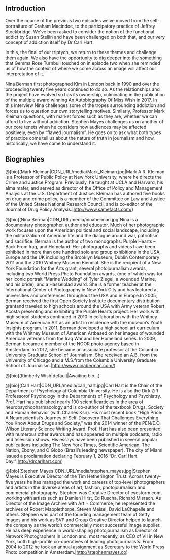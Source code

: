 ## Introduction

Over the course of the previous two episodes we’ve moved from the self-portraiture of Graham Macindoe, to the participatory practice of Jeffrey Stockbridge. We’ve been asked to consider the notion of the functional addict by Susan Stellin and have been challenged on both that, and our very concept of addiction itself by Dr Carl Hart.
 
In this, the final of our triptych, we return to these themes and challenge them again. We also have the opportunity to dig deeper into the something that Gemma Rose Turnbull touched on in episode two when she reminded us of how the context of where we come across an image will affect our interpretation of it.
 
Nina Berman first photographed Kim in London back in 1990 and over the proceeding twenty five years continued to do so. As the relationships and the project have evolved so has its ownership, culminating in the publication of the multiple award winning An Autobiography Of Miss Wish in 2017. In this interview Nina challenges some of the tropes surrounding addiction and forces us to question our own storytelling motives. Similarly, Professor Mark Kleiman questions, with market forces such as they are, whether we can afford to live without addiction.  Stephen Mayes challenges us on another of our core tenets when he considers how audiences may be affected positively, even by “flawed journalism”. He goes on to ask what both types of practice come tell us about the nature of truth in journalism and how, historically, we have come to understand it.

## Biographies

@[bio](Mark Kleiman|CDN_URL/media/Mark_Kleiman.jpg|Mark A.R. Kleiman is a Professor of Public Policy at New York University, where he directs the Crime and Justice Program. Previously, he taught at UCLA and Harvard, his alma mater, and served as director of the Office of Policy and Management Analysis at the U.S. Department of Justice. Kleiman has authored five books on drug and crime policy, is a member of the Committee on Law and Justice of the United States National Research Council, and is co-editor of the Journal of Drug Policy Analysis.|http://www.samefacts.com/)

@[bio](Nina Berman|CDN_URL/media/ninaberman.jpg|Nina is a documentary photographer, author and educator. Much of her photographic work focuses upon the American political and social landscape, including the militarization of American life and the dialogue around war, patriotism and sacrifice. Berman is the author of two monographs: Purple Hearts – Back From Iraq, and Homeland. Her photographs and videos have been exhibited in more than one hundred solo and group exhibitions in the USA, Europe and the UK including the Brooklyn Museum, Dublin Contemporary 2011 and the 2010 Whitney Museum Biennial. She is the recipient of a New York Foundation for the Arts grant, several photojournalism awards, including two World Press Photo Foundation awards, (one of which was for her iconic portrait “Marine Wedding” of Tyler Ziegel, a wounded Marine, and his bride), and a Hasselblad award. She is a former teacher at the International Center of Photography in New York City and has lectured at universities and conferences throughout the USA and in Europe.In 2005, Berman received the first Open Society Institute documentary distribution grantand traveled to high schools around the USA with Army veteran Robert Acosta presenting and exhibiting the Purple Hearts project. Her work with high school students continued in 2010 in collaboration with the Whitney Museum of American Art as an artist in residence with the museum’s Youth Insights program. In 2011, Berman developed a high school art curriculum with the Whitney Museum of American Artbased on her images of wounded American veterans from the Iraq War and her Homeland series. In 2009, Berman became a member of the NOOR photo agency based in Amsterdam. In 2012, she became an associate professor at the Columbia University Graduate School of Journalism. She received an A.B. from the University of Chicago and a M.S.from the Columbia University Graduate School of Journalism.|http://www.ninaberman.com/)

@[bio](Kimberly Wish|default|Awaiting bio...)

@[bio](Carl Hart|CDN_URL/media/carl_hart.jpg|Carl Hart is the Chair of the Department of Psychology at Columbia University. He is also the Dirk Ziff Professorof Psychology in the Departments of Psychology and Psychiatry. Prof. Hart has published nearly 100 scientificarticles in the area of neuropsychopharmacology and is co-author of the textbook Drugs, Society and Human Behavior (with Charles Ksir). His most recent book,“High Price: A Neuroscientist’s Journey of Self-Discovery That Challenges Everything You Know About Drugs and Society,” was the 2014 winner of the PEN/E.O. Wilson Literary Science Writing Award. Prof. Hart has also been presented with numerous other awards and has appeared on multiple podcasts, radio and television shows. His essays have been published in several popular publications including The New York Times, Scientific American, The Nation, Ebony, and O Globo (Brazil’s leading newspaper). The city of Miami issued a proclamation declaring February 1, 2016 “Dr. Carl Hart Day.”|http://drcarlhart.com)

@[bio](Stephen Mayes|CDN_URL/media/stephen_mayes.jpg|Stephen Mayes is Executive Director of the Tim Hetherington Trust.  Across twenty-five years he has managed the work and careers of top-level photographers and artists in the diverse areas of art, fashion, photojournalism and commercial photography.  Stephen was Creative Director of eyestorm.com, working with artists such as Damien Hirst, Ed Ruscha, Richard Misrach. As Director of the Image Archive with Art + Commerce, he represented the archives of Robert Mapplethorpe, Steven Meisel, David LaChapelle and others. Stephen was part of the founding management team of Getty Images and his work as SVP and Group Creative Director helped to launch the company as the world’s commercially most successful image supplier. He has deep experience in world-shaping photojournalism as Director of Network Photographers in London and, most recently, as CEO of VII in New York, both high-profile co-operatives of leading photojournalists. From 2004 to 2012 he took an annual assignment as Secretary to the World Press Photo competition in Amsterdam.|http://stephenmayes.co)
